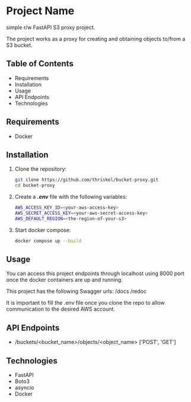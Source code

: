 # Project Name

simple r/w FastAPI S3 proxy project.

The project works as a proxy for creating and obtaining objects to/from a S3 bucket.

## Table of Contents

- Requirements
- Installation
- Usage
- API Endpoints
- Technologies

## Requirements

- Docker

## Installation

1. Clone the repository:
    ```bash
    git clone https://github.com/thriskel/bucket-proxy.git
    cd bucket-proxy
    ```

2. Create a ***.env*** file with the following variables:
    ```bash
    AWS_ACCESS_KEY_ID=<your-aws-access-key>
    AWS_SECRET_ACCESS_KEY=<your-aws-secret-access-key>
    AWS_DEFAULT_REGION=<the-region-of-your-s3>
    ```

3. Start docker compose:
    ```bash
    docker compose up --build
    ```

## Usage

You can access this project endpoints through localhost using 8000 port once the docker containers are up and running.

This project has the following Swagger urls:
/docs
/redoc

It is important to fill the .env file once you clone the repo to allow communication to the desired AWS account.

## API Endpoints

- /buckets/<bucket_name>/objects/<object_name> ['POST', 'GET']

## Technologies

- FastAPI
- Boto3
- asyncio
- Docker